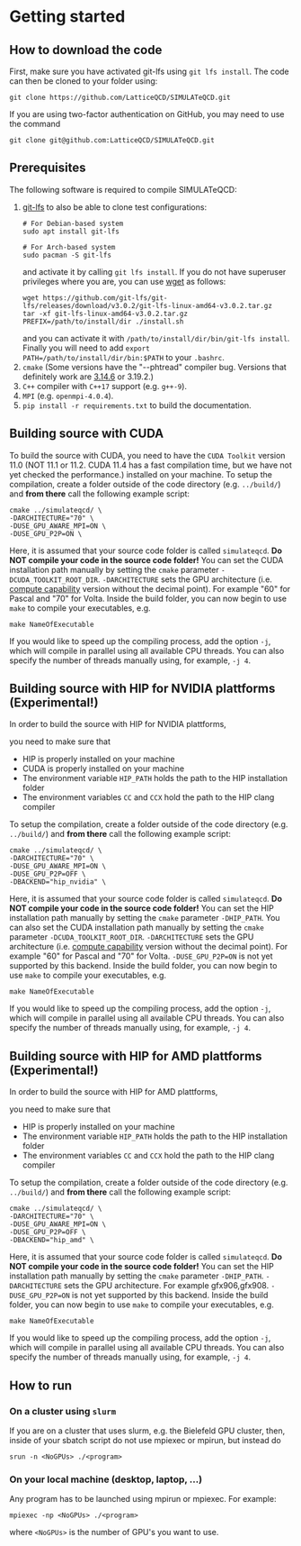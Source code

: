 Getting started
===============

## How to download the code

First, make sure you have activated git-lfs using `git lfs install`.
The code can then be cloned to your folder using: 
```shell
git clone https://github.com/LatticeQCD/SIMULATeQCD.git
```
If you are using two-factor authentication on GitHub, you may need to use the command
```shell
git clone git@github.com:LatticeQCD/SIMULATeQCD.git
```

## Prerequisites

The following software is required to compile SIMULATeQCD:

1. [git-lfs](https://git-lfs.github.com/) to also be able to clone test configurations:
    ```shell
    # For Debian-based system
    sudo apt install git-lfs
     
    # For Arch-based system
    sudo pacman -S git-lfs
    ```
    and activate it by calling `git lfs install`. If you do not have superuser privileges where you are, you can use [wget](https://www.gnu.org/software/wget/) as follows:
    ```shell
    wget https://github.com/git-lfs/git-lfs/releases/download/v3.0.2/git-lfs-linux-amd64-v3.0.2.tar.gz
    tar -xf git-lfs-linux-amd64-v3.0.2.tar.gz
    PREFIX=/path/to/install/dir ./install.sh
    ```
    and you can activate it with `/path/to/install/dir/bin/git-lfs install`. Finally you will need to add `export PATH=/path/to/install/dir/bin:$PATH` to your `.bashrc`.
2. `cmake` (Some versions have the "--phtread" compiler bug. Versions that definitely work are [3.14.6](https://gitlab.kitware.com/cmake/cmake/tree/v3.14.6) or 3.19.2.)
3. `C++` compiler with `C++17` support  (e.g. `g++-9`).
4. `MPI` (e.g. `openmpi-4.0.4`).
6. `pip install -r requirements.txt` to build the documentation.

## Building source with CUDA
To build the source with CUDA, you need to have the `CUDA Toolkit` version 11.0 (NOT 11.1 or 11.2. CUDA 11.4 has a fast compilation time, but we have not yet checked the performance.) installed on your machine.
To setup the compilation, create a folder outside of the code directory (e.g. `../build/`) and **from there** call the following example script: 
```shell
cmake ../simulateqcd/ \
-DARCHITECTURE="70" \
-DUSE_GPU_AWARE_MPI=ON \
-DUSE_GPU_P2P=ON \
``` 
Here, it is assumed that your source code folder is called `simulateqcd`. **Do NOT compile your code in the source code folder!**
You can set the CUDA installation path manually by setting the `cmake` parameter `-DCUDA_TOOLKIT_ROOT_DIR`.
`-DARCHITECTURE` sets the GPU architecture (i.e. [compute capability](https://en.wikipedia.org/wiki/CUDA#GPUs_supported) version without the decimal point). For example "60" for Pascal and "70" for Volta. 
Inside the build folder, you can now begin to use `make` to compile your executables, e.g. 
```shell
make NameOfExecutable
```
If you would like to speed up the compiling process, add the option `-j`, which will compile in parallel using all available CPU threads. You can also specify the number of threads manually using, for example, `-j 4`.

## Building source with HIP for NVIDIA plattforms (Experimental!)

In order to build the source with HIP for NVIDIA plattforms, 

you need to make sure that
- HIP is properly installed on your machine
- CUDA is properly installed on your machine
- The environment variable `HIP_PATH` holds the path to the HIP installation folder
- The environment variables `CC` and `CCX` hold the path to the HIP clang compiler

To setup the compilation, create a folder outside of the code directory (e.g. `../build/`) and **from there** call the following example script: 
```shell
cmake ../simulateqcd/ \
-DARCHITECTURE="70" \
-DUSE_GPU_AWARE_MPI=ON \
-DUSE_GPU_P2P=OFF \
-DBACKEND="hip_nvidia" \
``` 
Here, it is assumed that your source code folder is called `simulateqcd`. **Do NOT compile your code in the source code folder!**
You can set the HIP installation path manually by setting the `cmake` parameter `-DHIP_PATH`.
You can also set the CUDA installation path manually by setting the `cmake` parameter `-DCUDA_TOOLKIT_ROOT_DIR`.
`-DARCHITECTURE` sets the GPU architecture (i.e. [compute capability](https://en.wikipedia.org/wiki/CUDA#GPUs_supported) version without the decimal point). For example "60" for Pascal and "70" for Volta. 
`-DUSE_GPU_P2P=ON` is not yet supported by this backend.
Inside the build folder, you can now begin to use `make` to compile your executables, e.g. 
```shell
make NameOfExecutable
```
If you would like to speed up the compiling process, add the option `-j`, which will compile in parallel using all available CPU threads. You can also specify the number of threads manually using, for example, `-j 4`.

## Building source with HIP for AMD plattforms (Experimental!)

In order to build the source with HIP for AMD plattforms, 

you need to make sure that
- HIP is properly installed on your machine
- The environment variable `HIP_PATH` holds the path to the HIP installation folder
- The environment variables `CC` and `CCX` hold the path to the HIP clang compiler

To setup the compilation, create a folder outside of the code directory (e.g. `../build/`) and **from there** call the following example script: 
```shell
cmake ../simulateqcd/ \
-DARCHITECTURE="70" \
-DUSE_GPU_AWARE_MPI=ON \
-DUSE_GPU_P2P=OFF \
-DBACKEND="hip_amd" \
``` 
Here, it is assumed that your source code folder is called `simulateqcd`. **Do NOT compile your code in the source code folder!**
You can set the HIP installation path manually by setting the `cmake` parameter `-DHIP_PATH`.
`-DARCHITECTURE` sets the GPU architecture. For example gfx906,gfx908. 
`-DUSE_GPU_P2P=ON` is not yet supported by this backend.
Inside the build folder, you can now begin to use `make` to compile your executables, e.g. 
```shell
make NameOfExecutable
```
If you would like to speed up the compiling process, add the option `-j`, which will compile in parallel using all available CPU threads. You can also specify the number of threads manually using, for example, `-j 4`.


## How to run


### On a cluster using `slurm`

If you are on a cluster that uses slurm, e.g. the Bielefeld GPU cluster, then, inside of your sbatch script do not use mpiexec or mpirun, but instead do
```shell
srun -n <NoGPUs> ./<program> 
```

### On your local machine (desktop, laptop, ...)

Any program has to be launched using mpirun or mpiexec. 
For example:
```shell
mpiexec -np <NoGPUs> ./<program> 
```
where `<NoGPUs>` is the number of GPU's you want to use.
